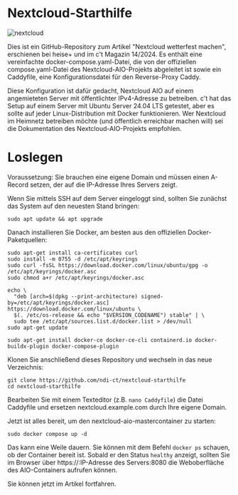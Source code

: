 # Nextcloud-Starthilfe

![nextcloud](https://github.com/ndi-ct/nextcloud-starthilfe/assets/78471292/d4d48ac4-ee8e-434b-923c-0f2ff8991c51)

Dies ist ein GitHub-Repository zum Artikel "Nextcloud wetterfest machen", erschienen bei heise+ und im c't Magazin 14/2024. Es enthält eine vereinfachte docker-compose.yaml-Datei, die von der offiziellen compose.yaml-Datei des Nextcloud-AIO-Projekts abgeleitet ist sowie ein Caddyfile, eine Konfigurationsdatei für den Reverse-Proxy Caddy.

Diese Konfiguration ist dafür gedacht, Nextcloud AIO auf einem angemieteten Server mit öffentlichter IPv4-Adresse zu betreiben. c't hat das Setup auf einem Server mit Ubuntu Server 24.04 LTS getestet, aber es sollte auf jeder Linux-Distribution mit Docker funktionieren. Wer Nextcloud im Heimnetz betreiben möchte (und öffentlich erreichbar machen will) sei die Dokumentation des Nextcloud-AIO-Projekts empfohlen.

# Loslegen

Voraussetzung: Sie brauchen eine eigene Domain und müssen einen A-Record setzen, der auf die IP-Adresse Ihres Servers zeigt.

Wenn Sie mittels SSH auf dem Server eingeloggt sind, sollten Sie zunächst das System auf den neuesten Stand bringen:

```
sudo apt update && apt upgrade
```

Danach installieren Sie Docker, am besten aus den offiziellen Docker-Paketquellen:

```
sudo apt-get install ca-certificates curl
sudo install -m 0755 -d /etc/apt/keyrings
sudo curl -fsSL https://download.docker.com/linux/ubuntu/gpg -o /etc/apt/keyrings/docker.asc
sudo chmod a+r /etc/apt/keyrings/docker.asc
```

```
echo \
  "deb [arch=$(dpkg --print-architecture) signed-by=/etc/apt/keyrings/docker.asc] https://download.docker.com/linux/ubuntu \
  $(. /etc/os-release && echo "$VERSION_CODENAME") stable" | \
  sudo tee /etc/apt/sources.list.d/docker.list > /dev/null
sudo apt-get update
```

```
sudo apt-get install docker-ce docker-ce-cli containerd.io docker-buildx-plugin docker-compose-plugin
```

Klonen Sie anschließend dieses Repository und wechseln in das neue Verzeichnis:

```
git clone https://github.com/ndi-ct/nextcloud-starthilfe
cd nextcloud-starthilfe
```

Bearbeiten Sie mit einem Texteditor (z.B. `nano Caddyfile`) die Datei Caddyfile und ersetzen nextcloud.example.com durch Ihre eigene Domain.

Jetzt ist alles bereit, um den nextcloud-aio-mastercontainer zu starten:

```
sudo docker compose up -d
```

Das kann eine Weile dauern. Sie können mit dem Befehl `docker ps` schauen, ob der Container bereit ist. Sobald er den Status `healthy` anzeigt, sollten Sie im Browser über https://:IP-Adresse des Servers:8080 die Weboberfläche des AIO-Containers aufrufen können. 

Sie können jetzt im Artikel fortfahren.




